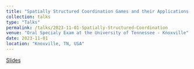 ```yaml
---
title: "Spatially Structured Coordination Games and their Applications in Theoretical Ecology"
collection: talks
type: "Talks"
permalink: /talks/2023-11-01-Spatially-Structured-Coordination
venue: "Oral Specialy Exam at the University of Tennessee - Knoxville"
date: 2023-11-01
location: "Knoxville, TN, USA"
---
```


[Slides](http://jmcalis.github.io.files/McAlisterOralExam.pdf)
